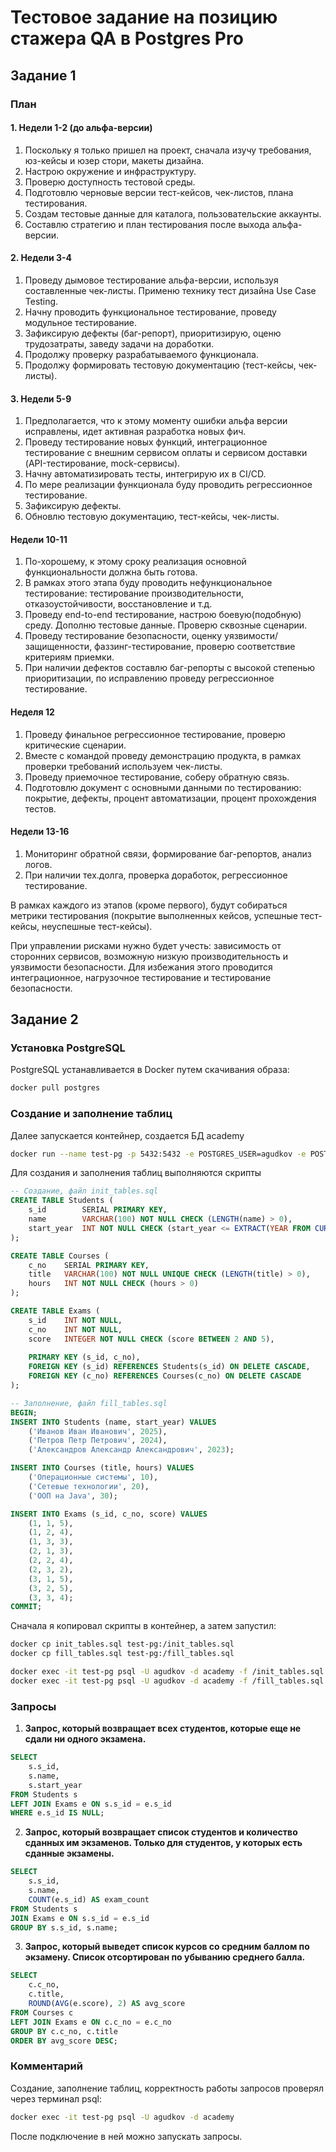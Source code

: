 # **Тестовое задание на позицию стажера QA в Postgres Pro**

## Задание 1
### План
#### 1. Недели 1-2 (до альфа-версии)
1. Поскольку я только пришел на проект, сначала изучу требования, юз-кейсы и юзер стори, макеты дизайна.
2. Настрою окружение и инфраструктуру.
3. Проверю доступность тестовой среды.
4. Подготовлю черновые версии тест-кейсов, чек-листов, плана тестирования. 
5. Создам тестовые данные для каталога, пользовательские аккаунты.
6. Составлю стратегию и план тестирования после выхода альфа-версии.
#### 2. Недели 3-4
1. Проведу дымовое тестирование альфа-версии, используя составленные чек-листы. Применю технику тест дизайна Use Case Testing.
2. Начну проводить функциональное тестирование, проведу модульное тестирование.
3. Зафиксирую дефекты (баг-репорт), приоритизирую, оценю трудозатраты, заведу задачи на доработки. 
4. Продолжу проверку разрабатываемого функционала.
5. Продолжу формировать тестовую документацию (тест-кейсы, чек-листы). 

#### 3. Недели 5-9
1. Предполагается, что к этому моменту ошибки альфа версии исправлены, идет активная разработка новых фич. 
2. Проведу тестирование новых функций, интеграционное тестирование с внешним сервисом оплаты и сервисом доставки (API-тестирование, mock-сервисы).
3. Начну автоматизировать тесты, интегрирую их в CI/CD.
4. По мере реализации функционала буду проводить регрессионное тестирование.
5. Зафиксирую дефекты.
6. Обновлю тестовую документацию, тест-кейсы, чек-листы.

#### Недели 10-11 
1. По-хорошему, к этому сроку реализация основной функциональности должна быть готова. 
2. В рамках этого этапа буду проводить нефункциональное тестирование: тестирование производительности, отказоустойчивости, восстановление и т.д.
3. Проведу end-to-end тестирование, настрою боевую(подобную) среду. Дополню тестовые данные. Проверю сквозные сценарии.
4. Проведу тестирование безопасности, оценку уязвимости/защищенности, фаззинг-тестирование, проверю соответствие критериям приемки.
5. При наличии дефектов составлю баг-репорты с высокой степенью приоритизации, по исправлению проведу регрессионное тестирование. 

#### Неделя 12
1. Проведу финальное регрессионное тестирование, проверю критические сценарии.
2. Вместе с командой проведу демонстрацию продукта, в рамках проверки требований используем чек-листы.
3. Проведу приемочное тестирование, соберу обратную связь. 
4. Подготовлю документ с основными данными по тестированию: покрытие, дефекты, процент автоматизации, процент прохождения тестов.

#### Недели 13-16
1. Мониторинг обратной связи, формирование баг-репортов, анализ логов.
2. При наличии тех.долга, проверка доработок, регрессионное тестирование.

В рамках каждого из этапов (кроме первого), будут собираться метрики тестирования (покрытие выполненных кейсов, успешные тест-кейсы, неуспешные тест-кейсы).

При управлении рисками нужно будет учесть: зависимость от сторонних сервисов, возможную низкую производительность и уязвимости безопасности. Для избежания этого проводится интеграционное, нагрузочное тестирование и тестирование безопасности. 

## Задание 2

### Установка PostgreSQL
PostgreSQL устанавливается в Docker путем скачивания образа:

```bash
docker pull postgres
```

### Создание и заполнение таблиц
Далее запускается контейнер, создается БД academy
```bash
docker run --name test-pg -p 5432:5432 -e POSTGRES_USER=agudkov -e POSTGRES_PASSWORD=testpg -e POSTGRES_DB=academy -d postgres
```

Для создания и заполнения таблиц выполняются скрипты 
```sql
-- Создание, файл init_tables.sql
CREATE TABLE Students (
    s_id        SERIAL PRIMARY KEY,
    name        VARCHAR(100) NOT NULL CHECK (LENGTH(name) > 0),
    start_year  INT NOT NULL CHECK (start_year <= EXTRACT(YEAR FROM CURRENT_DATE))
);

CREATE TABLE Courses (
    c_no    SERIAL PRIMARY KEY,
    title   VARCHAR(100) NOT NULL UNIQUE CHECK (LENGTH(title) > 0),
    hours   INT NOT NULL CHECK (hours > 0)
);

CREATE TABLE Exams (
    s_id    INT NOT NULL,
    c_no    INT NOT NULL,
    score   INTEGER NOT NULL CHECK (score BETWEEN 2 AND 5),
    
    PRIMARY KEY (s_id, c_no),
    FOREIGN KEY (s_id) REFERENCES Students(s_id) ON DELETE CASCADE,
    FOREIGN KEY (c_no) REFERENCES Courses(c_no) ON DELETE CASCADE
);
```

```sql
-- Заполнение, файл fill_tables.sql
BEGIN;
INSERT INTO Students (name, start_year) VALUES
    ('Иванов Иван Иванович', 2025),
    ('Петров Петр Петрович', 2024),
    ('Александров Александр Александрович', 2023);

INSERT INTO Courses (title, hours) VALUES
    ('Операционные системы', 10),
    ('Сетевые технологии', 20),
    ('ООП на Java', 30);

INSERT INTO Exams (s_id, c_no, score) VALUES
    (1, 1, 5),
    (1, 2, 4),
    (1, 3, 3),
    (2, 1, 3),
    (2, 2, 4),
    (2, 3, 2),
    (3, 1, 5),
    (3, 2, 5),
    (3, 3, 4);
COMMIT;
```

Сначала я копировал скрипты в контейнер, а затем запустил:
```bash
docker cp init_tables.sql test-pg:/init_tables.sql
docker cp fill_tables.sql test-pg:/fill_tables.sql

docker exec -it test-pg psql -U agudkov -d academy -f /init_tables.sql
docker exec -it test-pg psql -U agudkov -d academy -f /fill_tables.sql
```

### Запросы
1. **Запрос, который возвращает всех студентов, которые еще не сдали ни одного экзамена.**
```sql
SELECT 
    s.s_id,
    s.name,
    s.start_year
FROM Students s
LEFT JOIN Exams e ON s.s_id = e.s_id
WHERE e.s_id IS NULL;
```
2. **Запрос, который возвращает список студентов и количество сданных им экзаменов. Только для студентов, у которых есть сданные экзамены.**
```sql
SELECT 
    s.s_id,
    s.name,
    COUNT(e.s_id) AS exam_count
FROM Students s
JOIN Exams e ON s.s_id = e.s_id
GROUP BY s.s_id, s.name;
```

3. **Запрос, который выведет список курсов со средним баллом по экзамену. Список отсортирован по убыванию среднего балла.**
```sql
SELECT 
    c.c_no,
    c.title,
    ROUND(AVG(e.score), 2) AS avg_score
FROM Courses c
LEFT JOIN Exams e ON c.c_no = e.c_no
GROUP BY c.c_no, c.title
ORDER BY avg_score DESC;
```

### Комментарий
Создание, заполнение таблиц, корректность работы запросов проверял через терминал psql:
```bash
docker exec -it test-pg psql -U agudkov -d academy
```
После подключение в ней можно запускать запросы.
